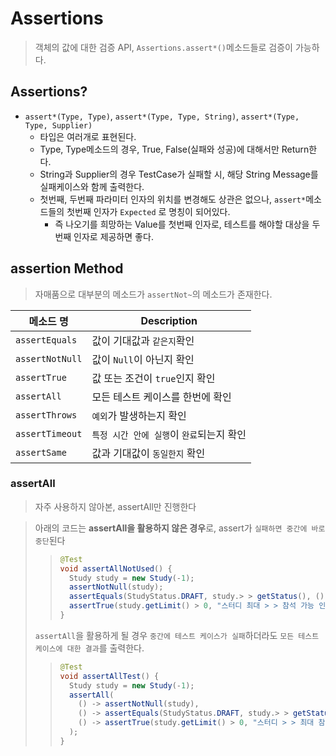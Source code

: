 # Assertions

> 객체의 값에 대한 검증 API, `Assertions.assert*()`메소드들로 검증이 가능하다.

## Assertions?

- `assert*(Type, Type)`, `assert*(Type, Type, String)`, `assert*(Type, Type, Supplier)`
  - 타입은 여러개로 표현된다.
  - Type, Type메소드의 경우, True, False(실패와 성공)에 대해서만 Return한다.
  - String과 Supplier의 경우 TestCase가 실패할 시, 해당 String Message를 실패케이스와 함께 출력한다.
  - 첫번째, 두번째 파라미터 인자의 위치를 변경해도 상관은 없으나, `assert*`메소드들의 첫번째 인자가 `Expected` 로 명칭이 되어있다.
    - 즉 나오기를 희망하는 Value를 첫번째 인자로, 테스트를 해야할 대상을 두번째 인자로 제공하면 좋다.

## assertion Method

> 자매품으로 대부분의 메소드가 `assertNot~`의 메소드가 존재한다.

| 메소드 명       | Description                               |
| --------------- | ----------------------------------------- |
| `assertEquals`  | 값이 기대값과 `같은지`확인                |
| `assertNotNull` | 값이 `Null`이 아닌지 확인                 |
| `assertTrue`    | 값 또는 조건이 `true`인지 확인            |
| `assertAll`     | 모든 테스트 케이스를 한번에 확인          |
| `assertThrows`  | `예외`가 발생하는지 확인                  |
| `assertTimeout` | `특정 시간 안에 실행`이 `완료`되는지 확인 |
| `assertSame`    | 값과 기대값이 `동일한지` 확인             |

### assertAll

> 자주 사용하지 않아본, assertAll만 진행한다

> 아래의 코드는 **assertAll을 활용하지 않은 경우**로, assert가 `실패하면 중간에 바로 중단`된다
>
> > ```java
> > @Test
> > void assertAllNotUsed() {
> >   Study study = new Study(-1);
> >   assertNotNull(study);
> >   assertEquals(StudyStatus.DRAFT, study.> > getStatus(), () -> "스터디의 초기값은" + > > StudyStatus.DRAFT + "다.");
> >   assertTrue(study.getLimit() > 0, "스터디 최대 > > 참석 가능 인원은 0보다 커야한다.");
> > }
> > ```
>
> `assertAll`을 활용하게 될 경우 `중간에 테스트 케이스가 실패`하더라도 `모든 테스트케이스에 대한 결과`를 출력한다.
>
> > ```java
> > @Test
> > void assertAllTest() {
> >   Study study = new Study(-1);
> >   assertAll(
> >     () -> assertNotNull(study),
> >     () -> assertEquals(StudyStatus.DRAFT, study.> > getStatus(), () -> "스터디의 초기값은" + > > StudyStatus.DRAFT + "다."),
> >     () -> assertTrue(study.getLimit() > 0, "스터디 > > 최대 참석 가능 인원은 0보다 커야한다.")
> >   );
> > }
> > ```
